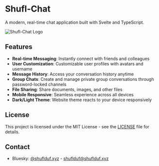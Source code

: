 # Shufl-Chat

A modern, real-time chat application built with Svelte and TypeScript.

![Shufl-Chat Logo](.static/assets/shuflduf_logo.png)

## Features

- **Real-time Messaging**: Instantly connect with friends and colleagues
- **User Customization**: Customizable user profiles with avatars and username
- **Message History**: Access your conversation history anytime
- **Group Chats**: Create and manage private group conversations through password-locked channels
- **File Sharing**: Share documents, images, and other files
- **Mobile Responsive**: Seamless experience across all devices
- **Dark/Light Theme**: Website theme reacts to your device responsively

## License

This project is licensed under the MIT License - see the [LICENSE](LICENSE) file for details.

## Contact

- Bluesky: [@shuflduf.xyz](https://bsky.app/profile/shuflduf.xyz) - shuflduf@shuflduf.xyz
